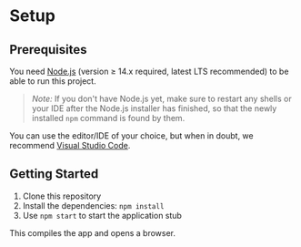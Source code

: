 # Setup

## Prerequisites

You need [Node.js](https://nodejs.org) (version ≥ 14.x required, latest LTS
recommended) to be able to run this project.

> *Note:* If you don't have Node.js yet, make sure to restart any shells or your
> IDE after the Node.js installer has finished, so that the newly installed
> `npm` command is found by them.

You can use the editor/IDE of your choice, but when in doubt, we recommend
[Visual Studio Code](https://code.visualstudio.com/).

## Getting Started

1. Clone this repository
2. Install the dependencies: `npm install`
3. Use `npm start` to start the application stub

This compiles the app and opens a browser.